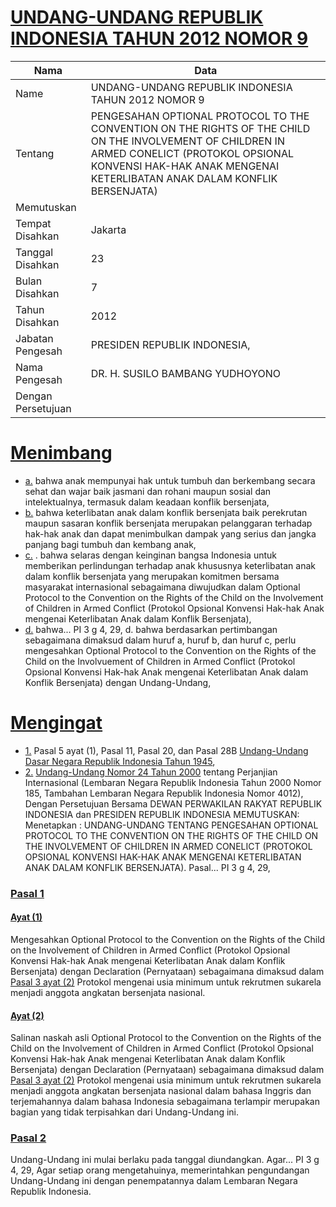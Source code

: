 # [UNDANG-UNDANG REPUBLIK INDONESIA TAHUN 2012 NOMOR 9](http://example.org/legal/peraturan/uu/2012/9)

| Nama | Data |
| ------ | ----- |
|Name|UNDANG-UNDANG REPUBLIK INDONESIA TAHUN 2012 NOMOR 9|
|Tentang| PENGESAHAN OPTIONAL PROTOCOL TO THE CONVENTION ON THE RIGHTS OF THE CHILD ON THE INVOLVEMENT OF CHILDREN IN ARMED CONELICT (PROTOKOL OPSIONAL KONVENSI HAK-HAK ANAK MENGENAI KETERLIBATAN ANAK DALAM KONFLIK BERSENJATA)|
|Memutuskan||
|Tempat Disahkan|Jakarta|
|Tanggal Disahkan|23|
|Bulan Disahkan|7|
|Tahun Disahkan|2012|
|Jabatan Pengesah|PRESIDEN REPUBLIK INDONESIA,|
|Nama Pengesah|DR. H. SUSILO BAMBANG YUDHOYONO|
|Dengan Persetujuan||
# [Menimbang](http://example.org/legal/peraturan/uu/2012/9/menimbang)

* [a.](http://example.org/legal/peraturan/uu/2012/9/menimbang/huruf/a) bahwa anak mempunyai hak untuk tumbuh dan berkembang secara sehat dan wajar baik jasmani dan rohani maupun sosial dan intelektualnya, termasuk dalam keadaan konflik bersenjata,
* [b.](http://example.org/legal/peraturan/uu/2012/9/menimbang/huruf/b) bahwa keterlibatan anak dalam konflik bersenjata baik perekrutan maupun sasaran konflik bersenjata merupakan pelanggaran terhadap hak-hak anak dan dapat menimbulkan dampak yang serius dan jangka panjang bagi tumbuh dan kembang anak,
* [c.](http://example.org/legal/peraturan/uu/2012/9/menimbang/huruf/c) . bahwa selaras dengan keinginan bangsa Indonesia untuk memberikan perlindungan terhadap anak khususnya keterlibatan anak dalam konflik bersenjata yang merupakan komitmen bersama masyarakat internasional sebagaimana diwujudkan dalam Optional Protocol to the Convention on the Rights of the Child on the Involvement of Children in Armed Conflict (Protokol Opsional Konvensi Hak-hak Anak mengenai Keterlibatan Anak dalam Konflik Bersenjata),
* [d.](http://example.org/legal/peraturan/uu/2012/9/menimbang/huruf/d) bahwa... PI 3 g 4, 29, d. bahwa berdasarkan pertimbangan sebagaimana dimaksud dalam huruf a, huruf b, dan huruf c, perlu mengesahkan Optional Protocol to the Convention on the Rights of the Child on the Involvuement of Children in Armed Conflict (Protokol Opsional Konvensi Hak-hak Anak mengenai Keterlibatan Anak dalam Konflik Bersenjata) dengan Undang-Undang,
# [Mengingat](http://example.org/legal/peraturan/uu/2012/9/mengingat)

* [1.](http://example.org/legal/peraturan/uu/2012/9/mengingat/huruf/0001) Pasal 5 ayat (1), Pasal 11, Pasal 20, dan Pasal 28B [Undang-Undang Dasar Negara Republik Indonesia Tahun 1945](http://example.org/legal/peraturan/uu),
* [2.](http://example.org/legal/peraturan/uu/2012/9/mengingat/huruf/0002) [Undang-Undang Nomor 24 Tahun 2000](http://example.org/legal/peraturan/uu/2000/24) tentang Perjanjian Internasional (Lembaran Negara Republik Indonesia Tahun 2000 Nomor 185, Tambahan Lembaran Negara Republik Indonesia Nomor 4012), Dengan Persetujuan Bersama DEWAN PERWAKILAN RAKYAT REPUBLIK INDONESIA dan PRESIDEN REPUBLIK INDONESIA MEMUTUSKAN: Menetapkan : UNDANG-UNDANG TENTANG PENGESAHAN OPTIONAL PROTOCOL TO THE CONVENTION ON THE RIGHTS OF THE CHILD ON THE INVOLVEMENT OF CHILDREN IN ARMED CONELICT (PROTOKOL OPSIONAL KONVENSI HAK-HAK ANAK MENGENAI KETERLIBATAN ANAK DALAM KONFLIK BERSENJATA). Pasal... PI 3 g 4, 29,

### [Pasal 1](http://example.org/legal/peraturan/uu/2012/9/pasal/0001)

#### [Ayat (1)](http://example.org/legal/peraturan/uu/2012/9/pasal/0001/versi/20120723/ayat/0001)
Mengesahkan Optional Protocol to the Convention on the Rights of the Child on the Involvement of Children in Armed Conflict (Protokol Opsional Konvensi Hak-hak Anak mengenai Keterlibatan Anak dalam Konflik Bersenjata) dengan Declaration (Pernyataan) sebagaimana dimaksud dalam [Pasal 3 ayat (2)](http://example.org/legal/peraturan/uu/2012/9/pasal/0001/versi/20120723/ayat/0002) Protokol mengenai usia minimum untuk rekrutmen sukarela menjadi anggota angkatan bersenjata nasional.

#### [Ayat (2)](http://example.org/legal/peraturan/uu/2012/9/pasal/0001/versi/20120723/ayat/0002)
Salinan naskah asli Optional Protocol to the Convention on the Rights of the Child on the Involvement of Children in Armed Conflict (Protokol Opsional Konvensi Hak-hak Anak mengenai Keterlibatan Anak dalam Konflik Bersenjata) dengan Declaration (Pernyataan) sebagaimana dimaksud dalam [Pasal 3 ayat (2)](http://example.org/legal/peraturan/uu/2012/9/pasal/0001/versi/20120723/ayat/0002) Protokol mengenai usia minimum untuk rekrutmen sukarela menjadi anggota angkatan bersenjata nasional dalam bahasa Inggris dan terjemahannya dalam bahasa Indonesia sebagaimana terlampir merupakan bagian yang tidak terpisahkan dari Undang-Undang ini.


### [Pasal 2](http://example.org/legal/peraturan/uu/2012/9/pasal/0002)
Undang-Undang ini mulai berlaku pada tanggal diundangkan. Agar... PI 3 g 4, 29, Agar setiap orang mengetahuinya, memerintahkan pengundangan Undang-Undang ini dengan penempatannya dalam Lembaran Negara Republik Indonesia.
